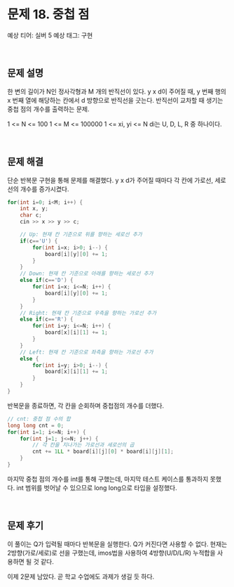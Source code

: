 # 문제 18. 중첩 점

예상 티어: 실버 5
예상 태그: 구현

<br>

## 문제 설명

한 변의 길이가 N인 정사각형과 M 개의 반직선이 있다.
y x d이 주어질 때, y 번째 행의 x 번째 열에 해당하는 칸에서 d 방향으로 반직선을 긋는다.
반직선이 교차할 때 생기는 중첩 점의 개수를 출력하는 문제.

1 <= N <= 100
1 <= M <= 100000
1 <= xi, yi <= N
di는 U, D, L, R 중 하나이다.

<br>

## 문제 해결

단순 반복문 구현을 통해 문제를 해결했다.
y x d가 주어질 때마다 각 칸에 가로선, 세로 선의 개수를 증가시켰다.

```cpp
for(int i=0; i<M; i++) {
	int x, y;
	char c;
	cin >> x >> y >> c;

	// Up: 현재 칸 기준으로 위를 향하는 세로선 추가
	if(c=='U') {
		for(int i=x; i>0; i--) {
			board[i][y][0] += 1;
		}
	}
	// Down: 현재 칸 기준으로 아래를 향하는 세로선 추가
	else if(c=='D') {
		for(int i=x; i<=N; i++) {
			board[i][y][0] += 1;
		}
	}
	// Right: 현재 칸 기준으로 우측을 향하는 가로선 추가
	else if(c=='R') {
		for(int i=y; i<=N; i++) {
			board[x][i][1] += 1;	
		}
	}
	// Left: 현재 칸 기준으로 좌측을 향하는 가로선 추가
	else {
		for(int i=y; i>0; i--) {
			board[x][i][1] += 1;
		}
	}
}
```

반복문을 종료하면, 각 칸을 순회하며 중첩점의 개수를 더했다.
```cpp
// cnt: 중첩 점 수의 합
long long cnt = 0;
for(int i=1; i<=N; i++) {
	for(int j=1; j<=N; j++) {
		// 각 칸을 지나가는 가로선과 세로선의 곱
		cnt += 1LL * board[i][j][0] * board[i][j][1];
	}
}
```

마지막 중첩 점의 개수를 int를 통해 구했는데, 마지막 테스트 케이스를 통과하지 못했다.
int 범위를 벗어날 수 있으므로 long long으로 타입을 설정했다.


<br>

## 문제 후기

이 풀이는 Q가 입력될 때마다 반복문을 실행한다.
Q가 커진다면 사용할 수 없다.
현재는 2방향(가로/세로)로 선을 구했는데,
imos법을 사용하여 4방향(U/D/L/R) 누적합을 사용하면 될 것 같다.


이제 2문제 남았다.
곧 학교 수업에도 과제가 생길 듯 하다.


<br>
